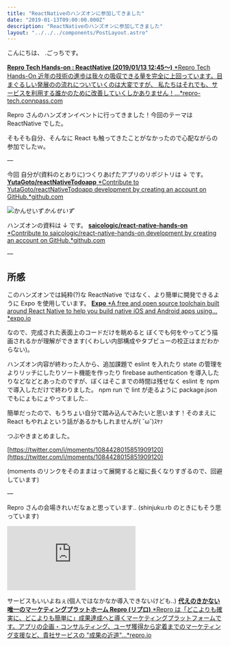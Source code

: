 ```yaml
---
title: "ReactNativeのハンズオンに参加してきました"
date: "2019-01-13T09:00:00.000Z"
description: "ReactNativeのハンズオンに参加してきました"
layout: "../../../components/PostLayout.astro"
---
```


こんにちは、 .ごっちです。

[**Repro Tech Hands-on : ReactNative (2019/01/13 12:45〜)** *Repro Tech Hands-On 近年の技術の進歩は我々の吸収できる量を完全に上回っています。目まぐるしい発展のの流れについていくのは大変ですが、 私たちはそれでも、サービスを利用する誰かのために改善していくしかありません！…*repro-tech.connpass.com](https://repro-tech.connpass.com/event/113269/)

Repro さんのハンズオンイベントに行ってきました！今回のテーマは ReactNative でした。

そもそも自分、そんなに React も触ってきたことがなかったので心配ながらの参加でしたｗ。

—

今回 自分が(資料のとおりに)つくりあげたアプリのリポジトリは ↓ です。
[**YutaGoto/reactNativeTodoapp** *Contribute to YutaGoto/reactNativeTodoapp development by creating an account on GitHub.*github.com](https://github.com/YutaGoto/reactNativeTodoapp)

![かんせいず](https://cdn-images-1.medium.com/max/2000/1*GO7mpnWD_JEq6LBToR2LEA.png)_かんせいず_

ハンズオンの資料は ↓ です。
[**saicologic/react-native-hands-on** *Contribute to saicologic/react-native-hands-on development by creating an account on GitHub.*github.com](https://github.com/saicologic/react-native-hands-on)

—

## 所感

このハンズオンでは純粋(?)な ReactNative ではなく、より簡単に開発できるように Expo を使用しています。
[**Expo** *A free and open source toolchain built around React Native to help you build native iOS and Android apps using…*expo.io](https://expo.io/)

なので、完成された表面上のコードだけを眺めると ぼくでも何をやってどう描画されるかが理解ができます(くわしい内部構成やタブビューの校正はまだわからない)。

ハンズオン内容が終わった人から、追加課題で eslint を入れたり state の管理をよりリッチにしたりソート機能を作ったり firebase authentication を導入したりなどなどとあったのですが、ぼくはそこまでの時間は残せなく eslint を npm で導入しただけで終わりました。 npm run で lint が走るように package.json でもにょもにょやってました..

簡単だったので、もうちょい自分で踏み込んでみたいと思います！そのまえに React もやれよという話があるかもしれませんが( ˘ω˘)ｽﾔｧ

つぶやきまとめました。

[https://twitter.com/i/moments/1084428015851909120](https://twitter.com/i/moments/1084428015851909120)

(moments のリンクをそのままはって展開すると縦に長くなりすぎるので、回避しています)

—

Repro さんの会場きれいだなぁと思っています.. (shinjuku.rb のときにもそう思っています)

<iframe src="https://medium.com/media/2db82ce256b43d7551788d39e060e79e" frameborder=0></iframe>

サービスもいいよねぇ(個人ではなかなか導入できないけども..)
[**代えのきかない唯一のマーケティングプラットホーム Repro (リプロ)** *Repro は「どこよりも確実に、どこよりも簡単に」成果達成へと導くマーケティングプラットフォームです。アプリの企画・コンサルティング、ユーザ獲得から定着までのマーケティング支援など、貴社サービスの "成果の近道"…*repro.io](https://repro.io/jp/)

